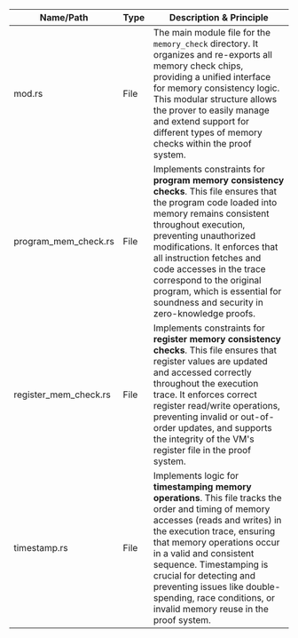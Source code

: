 | Name/Path                  | Type      | Description & Principle                                                                                                                                                                                                                                                                                                                                                                                                                                                                                                 |
|----------------------------|-----------|--------------------------------------------------------------------------------------------------------------------------------------------------------------------------------------------------------------------------------------------------------------------------------------------------------------------------------------------------------------------------------------------------------------------------------------------------------------------------------------------------------------------------|
| mod.rs                     | File      | The main module file for the `memory_check` directory. It organizes and re-exports all memory check chips, providing a unified interface for memory consistency logic. This modular structure allows the prover to easily manage and extend support for different types of memory checks within the proof system.                                                                                                                           |
| program_mem_check.rs       | File      | Implements constraints for **program memory consistency checks**. This file ensures that the program code loaded into memory remains consistent throughout execution, preventing unauthorized modifications. It enforces that all instruction fetches and code accesses in the trace correspond to the original program, which is essential for soundness and security in zero-knowledge proofs.                                           |
| register_mem_check.rs      | File      | Implements constraints for **register memory consistency checks**. This file ensures that register values are updated and accessed correctly throughout the execution trace. It enforces correct register read/write operations, preventing invalid or out-of-order updates, and supports the integrity of the VM's register file in the proof system.                                                 |
| timestamp.rs               | File      | Implements logic for **timestamping memory operations**. This file tracks the order and timing of memory accesses (reads and writes) in the execution trace, ensuring that memory operations occur in a valid and consistent sequence. Timestamping is crucial for detecting and preventing issues like double-spending, race conditions, or invalid memory reuse in the proof system.                                                   |